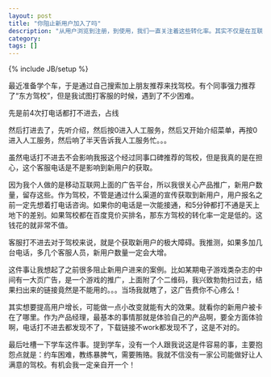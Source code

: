 ```yaml
---
layout: post
title: "你阻止新用户加入了吗"
description: "从用户浏览到注册，到使用，我们一直关注着这些转化率。其实不仅是在互联网产品，在很多行业都需要关注新用户转化，清除一切障碍来提高它。"
category: 
tags: []
---
```

{% include JB/setup %}


最近准备学个车，于是通过自己搜索加上朋友推荐来找驾校。有个同事强力推荐了“东方驾校”，但是我试图打客服的时候，遇到了不少困难。

先是前4次打电话都打不进去，占线

然后打进去了，先听介绍，然后按0进入人工服务，然后又开始介绍菜单，再按0进入人工服务，然后响了半天告诉我人工服务忙。。。

虽然电话打不进去不会影响我报这个经过同事口碑推荐的驾校，但是我真的是在担心，这个客服电话是不是影响到新用户的获取。

因为我个人做的是移动互联网上面的广告平台，所以我很关心产品推广，新用户数量，留存这些。作为驾校，不管是通过什么渠道的宣传获取到新用户，用户报名之前一定先想着打电话咨询。如果你的电话是一次能接通，和5分钟都打不通是天上地下的差别。如果驾校都在百度竞价买排名，那东方驾校的转化率一定是低的。这钱花的就非常不值。

客服打不进去对于驾校来说，就是个获取新用户的极大障碍。我推测，如果多加几台电话，多几个客服人员，新用户数量一定会大增。

这件事让我想起了之前很多阻止新用户进来的案例。比如某期电子游戏类杂志的中间有一大页广告，是一个游戏的推广，上面附了个二维码，我兴致勃勃扫过去，结果扫出来的链接竟然是不能用的。。。当场我就瞎了，这广告费你不心疼么！

其实想要提高用户增长，可能做一点小改变就能有大的效果。就看你的新用户被卡在了哪里。作为产品经理，最基本的事情那就是体验自己的产品啊，要全方面体验啊，电话打不进去都发现不了，下载链接不work都发现不了，这是不对的。

最后吐槽一下学车这件事。提到学车，没有一个人跟我说这是件容易的事，主要抱怨点就是：约车困难，教练暴脾气，需要贿赂。我就不信没有一家公司能做好让人满意的驾校。有机会我一定亲自开一个！